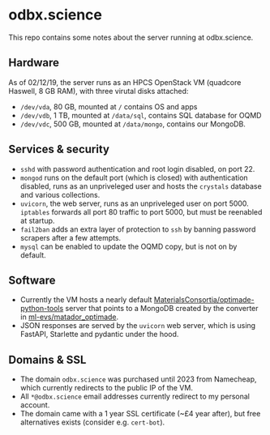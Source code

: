 # odbx.science

This repo contains some notes about the server running at odbx.science. 

## Hardware 

As of 02/12/19, the server runs as an HPCS OpenStack VM (quadcore Haswell, 8 GB RAM), with three virutal disks attached:

- `/dev/vda`, 80 GB, mounted at `/` contains OS and apps
- `/dev/vdb`, 1 TB, mounted at `/data/sql`, contains SQL database for OQMD
- `/dev/vdc`, 500 GB, mounted at `/data/mongo`, contains our MongoDB.

## Services & security

- `sshd` with password authentication and root login disabled, on port 22.
- `mongod` runs on the default port (which is closed) with authentication disabled, runs as an unpriveleged user and hosts the `crystals` database and various collections.
- `uvicorn`, the web server, runs as an unpriveleged user on port 5000. `iptables` forwards all port 80 traffic to port 5000, but must be reenabled at startup.
- `fail2ban` adds an extra layer of protection to `ssh` by banning password scrapers after a few attempts.
- `mysql` can be enabled to update the OQMD copy, but is not on by default.

## Software

- Currently the VM hosts a nearly default [MaterialsConsortia/optimade-python-tools](https://github.com/Materials-Consortia/optimade-python-tools) server that points to a MongoDB created by the converter in [ml-evs/matador_optimade](https://github.com/ml-evs/matador_optimade).
- JSON responses are served by the `uvicorn` web server, which is using FastAPI, Starlette and pydantic under the hood.

## Domains & SSL

- The domain `odbx.science` was purchased until 2023 from Namecheap, which currently redirects to the public IP of the VM.
- All `*@odbx.science` email addresses currently redirect to my personal account.
- The domain came with a 1 year SSL certificate (~£4 year after), but free alternatives exists (consider e.g. `cert-bot`).
